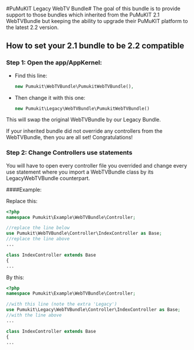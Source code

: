 #PuMuKIT Legacy WebTV Bundle#
The goal of this bundle is to provide support to those bundles which inherited from the PuMuKIT 2.1 WebTVBundle but keeping the ability to upgrade their PuMuKIT platform to the latest 2.2 version.

## How to set your 2.1 bundle to be 2.2 compatible
### Step 1: Open the app/AppKernel:
 * Find this line:
    ```php
    new Pumukit\WebTVBundle\PumukitWebTVBundle(),
    ```
 * Then change it with this one:
    ```php
    new Pumukit\Legacy\WebTVBundle\PumukitWebTVBundle()
    ```

This will swap the original WebTVBundle by our Legacy Bundle.


If your inherited bundle did not override any controllers from the WebTVBundle, then you are all set! Congratulations!

### Step 2: Change Controllers use statements

You will have to open every controller file you overrided and change every use statement where you import a WebTVBundle class by its LegacyWebTVBundle counterpart.

####Example:

Replace this:
```php
<?php
namespace Pumukit\Example\WebTVBundle\Controller;

//replace the line below
use Pumukit\WebTVBundle\Controller\IndexController as Base;
//replace the line above
...

class IndexController extends Base
{
...
```
By this:
```php
<?php
namespace Pumukit\Example\WebTVBundle\Controller;

//with this line (note the extra 'Legacy')
use Pumukit\Legacy\WebTVBundle\Controller\IndexController as Base;
//with the line above
...

class IndexController extends Base
{
...
```
